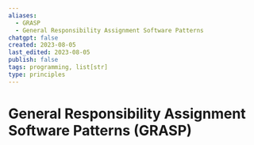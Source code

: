 ```yaml
---
aliases:
  - GRASP
  - General Responsibility Assignment Software Patterns
chatgpt: false
created: 2023-08-05
last_edited: 2023-08-05
publish: false
tags: programming, list[str]
type: principles
---
```

# General Responsibility Assignment Software Patterns (GRASP)
